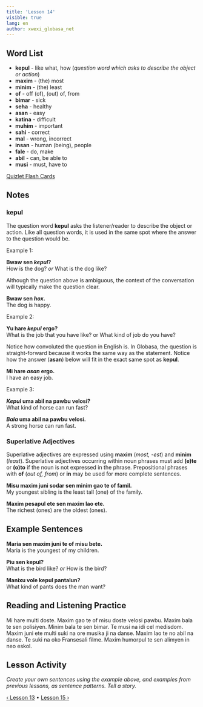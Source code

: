 ```yaml
---
title: 'Lesson 14'
visible: true
lang: en
author: xwexi_globasa_net
---
```


## Word List

* **kepul** - like what, how (_question word which asks to describe the object or action_)  
* **maxim** - (the) most  
* **minim** - (the) least  
* **of** - off (of), (out) of, from  
* **bimar** - sick  
* **seha** - healthy  
* **asan** - easy  
* **katina** - difficult  
* **muhim** - important  
* **sahi** - correct  
* **mal** - wrong, incorrect  
* **insan** - human (being), people  
* **fale** - do, make  
* **abil** - can, be able to   
* **musi** - must, have to  

[Quizlet Flash Cards](https://quizlet.com/559692638/globasa-101-lesson-14-flash-cards/)

## Notes
### kepul

The question word **kepul** asks the listener/reader to describe the object or action. Like all question words, it is used in the same spot where the answer to the question would be. 

Example 1:

**Bwaw sen _kepul_?**  
How is the dog? _or_ What is the dog like? 

Although the question above is ambiguous, the context of the conversation will typically make the question clear. 

**Bwaw sen _hox_.**  
The dog is happy. 

Example 2:

**Yu hare _kepul_ ergo?**  
What is the job that you have like? or What kind of job do you have?

Notice how convoluted the question in English is. In Globasa, the question is straight-forward because it works the same way as the statement. Notice how the answer (**asan**) below will fit in the exact same spot as **kepul**.

**Mi hare _asan_ ergo.**  
I have an easy job. 

Example 3:

**_Kepul_ uma abil na pawbu velosi?**  
What kind of horse can run fast?

**_Bala_ uma abil na pawbu velosi.**  
A strong horse can run fast.

### Superlative Adjectives

Superlative adjectives are expressed using **maxim** (_most, -est_) and **minim** (_least_). Superlative adjectives occurring within noun phrases must add **(e)te** or **(o)to** if the noun is not expressed in the phrase. Prepositional phrases with **of** (_out of, from_) or **in** may be used for more complete sentences. 

**Misu maxim juni sodar sen minim gao te of famil.**    
My youngest sibling is the least tall (one) of the family. 

**Maxim pesapul ete sen maxim lao ete.**  
The richest (ones) are the oldest (ones). 

## Example Sentences

**Maria sen maxim juni te of misu bete.**  
Maria is the youngest of my children.

**Piu sen kepul?**  
What is the bird like? _or_ How is the bird?

**Manixu vole kepul pantalun?**  
What kind of pants does the man want?

## Reading and Listening Practice

Mi hare multi doste. Maxim gao te of misu doste velosi pawbu. Maxim bala te sen polisiyen. Minim bala te sen bimar. Te musi na idi cel medisdom. Maxim juni ete multi suki na ore musika ji na danse. Maxim lao te no abil na danse. Te suki na oko Fransesali filme. Maxim humorpul te sen alimyen in neo eskol.   

## Lesson Activity

_Create your own sentences using the example above, and examples from previous lessons, as sentence patterns. Tell a story._

[&#8249; Lesson 13](./02.darsu.13.default.eng.md) &#8226;
[Lesson 15 &#8250;](./02.darsu.15.default.eng.md)

